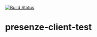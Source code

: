 [![Build Status](https://travis-ci.org/iubar/presenze-client-test.svg?branch=master)](https://travis-ci.org/iubar/presenze-client-test)

# presenze-client-test

